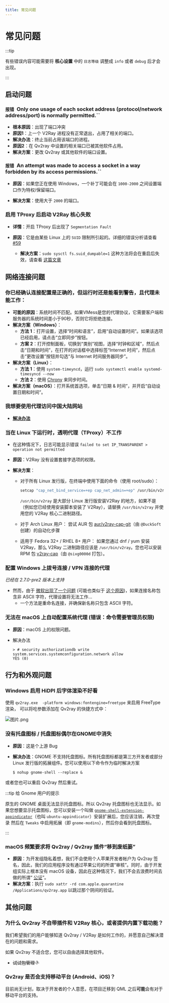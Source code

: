 ```yaml
---
title: 常见问题
---
```


# 常见问题

:::tip

有些错误内容可能需要将 **核心设置** 中的 `日志等级` 调整成 `info` 或者 `debug` 后才会出现。

:::

## 启动问题

### `报错 `Only one usage of each socket address (protocol/network address/port) is normally permitted.``

- **根本原因**：出现了端口冲突
- **原因1**：上一个 V2Ray 进程没有正常退出，占用了相关的端口。
- **解决办法**：终止当前占用该端口的进程。
- **原因2**：在 Qv2ray 中设置的相关端口已被其他软件占用。
- **解决方案**：更改 Qv2ray 或其他软件的端口设置。

### `报错 `An attempt was made to access a socket in a way forbidden by its access permissions.``

- **原因**：如果您正在使用 Windows，一个补丁可能会在 `1000-2000` 之间设置端口作为特权/保留端口。

- **解决方案**：使用大于 `2000` 的端口。

### 启用 TProxy 后启动 V2Ray 核心失败

- **详情**：开启 TProxy 后出现了 `Segmentation Fault`

- **原因**：它是由某些 Linux 上的 `SUID` 限制所引起的。详细的错误分析请查看 [#59](https://github.com/Qv2ray/Qv2ray/issues/59)

    - **解决方案**：`sudo sysctl fs.suid_dumpable=1` 这种方法将会在重启后失效，请查看 [这篇文章](http://ssdxiao.github.io/linux/2017/03/20/Sysctl-not-applay-on-boot.html)

## 网络连接问题

### 你已经确认连接配置是正确的，但运行时还是能看到警告，且代理未能工作：

- **可能的原因**：系统时间不匹配。如果VMess是您的代理协议，它需要客户端和服务器的系统时间差小于90秒，否则它将拒绝连接。
- **解决方案（Windows）**：
    - **方法 1**：打开设置，选择“时间和语言”，启用“自动设置时间”。如果该选项已经启用，请点击“立即同步”按钮。
    - **方案 2**：打开控制面板，切换到“类别”视图，选择“时钟和区域”，然后点击“日期和时间”，在打开的对话框中选择标签“Internet 时间”，然后点击“更改设置”按钮并勾选“与 Internet 时间服务器同步”。
- **解决方案（Linux）**：
    - **方法 1**：使用 `system-timeyncd`，运行 `sudo systemctl enable systemd-timesyncd --now`
    - **方法 2**：使用 [Chrony](https://www.chrony.tuxfamily.org) 来同步时间。
- **解决方案（macOS）**：打开系统首选项，单击“日期 &amp; 时间”，并开启“自动设置日期和时间”。

<!-- TODO: need to check for button and option names in macOS -->

### 我想要使用代理访问中国大陆网站

- [**解决办法**](../getting-started/step5.md#tweaking-routing-schemes)

### 当在 Linux 下运行时，透明代理（TProxy）不工作

- 在这种情况下，日志可能显示错误 `failed to set IP_TRANSPARENT > operation not permitted`

- **原因**：V2Ray 没有设置套接字选项的权限。

- **解决方案**：

    - 对于所有 Linux 发行版，在终端中使用下面的命令（使用 root/sudo）：

        ```bash
        setcap "cap_net_bind_service=+ep cap_net_admin=+ep" /usr/bin/v2ray
        ```

        `/usr/bin/v2ray` 是大部分 Linux 发行版安装V2Ray 的地方，如果不是（例如您已经使用安装脚本安装了 V2Ray），请替换 `/usr/bin/v2ray` 并使用您的 V2Ray 核心二进制路径。

    - 对于 Arch Linux 用户： 尝试 AUR 包 [aur/v2ray-cap-git](https://aur.archlinux.org/packages/v2ray-cap-git/)（由 `@DuckSoft` 创建）的自动化步骤

    - 适用于 Fedora 32+ / RHEL 8+ 用户： 如果您通过 dnf / yum 安装 V2Ray，那么 V2Ray 二进制路径应该是 `/usr/bin/v2ray`。您也可以安装 RPM 包 [v2ray-cap](https://copr.fedorainfracloud.org/coprs/sixg0000d/v2ray/)（由 `@sixg0000d` 打包）。

### 配置 Windows 上拨号连接 / VPN 连接的代理

*已经在 2.7.0-pre2 版本上支持*

- 然而，由于 [微软出现了一个问题](https://support.microsoft.com/en-us/topic/cannot-configure-proxy-settings-if-a-vpn-connection-name-contains-non-ascii-characters-2c648407-bb72-5600-3126-8c721bc91b70) (可能也类似于 [这个原因](https://github.com/shadowsocks/shadowsocks-windows/issues/1116#issuecomment-294075565))，如果连接名称包含非 ASCII 字符，代理设置将无法工作...
    - 一个方法是重命名连接，并确保新名称只包含 ASCII 字符。

### 无法在 macOS 上自动配置系统代理 (错误：命令需要管理员权限)

- **原因**：macOS 上的权限问题。

- 解决办法

    ```shell
    > # security authorizationdb write system.services.systemconfiguration.network allow
    YES (0)
    ```

## 行为和外观问题

### Windows 启用 HiDPI 后字体渲染不好看

使用 `qv2ray.exe  -platform windows:fontengine=freetype` 来启用 FreeType 渲染， 可以将吃参数添加在 Qv2ray 的快捷方式中：

![图片.png](https://i.loli.net/2021/06/06/5IEM3HT1Vplnz8f.png)

### 没有托盘图标 / 托盘图标偶尔在GNOME中消失

- **原因**：这是个上游 Bug

- **解决办法**：GNOME 不支持托盘图标。所有托盘图标都是第三方开发者或部分 Linux 发行版的拓展组件。您可以使用以下命令作为临时解决方案

    ```shell
    $ nohup gnome-shell --replace &
    ```

或者您也可以重启 Qv2ray 然后重试。

:::tip 给 Gnome 用户的提示

原生的 GNOME 桌面无法显示托盘图标。所以 Qv2ray 托盘图标也无法显示。如果您想要显示托盘图标，您可以安装一个叫做 [`gnome-shell-extension-appindicator`](https://github.com/ubuntu/gnome-shell-extension-appindicator)（也叫 `ubuntu-appindicator`）安装扩展后，您应该注销，再次登录 然后在 `Tweaks` 中启用拓展（即 `gnome-modins`），然后你会看到托盘图标。

:::

### macOS 频繁要求将 Qv2ray / Qv2ray 插件“移到废纸篓”

- **原因**：为开发组隐私着想，我们不会使用个人苹果开发者帐户为 Qv2ray 签名，因此，我们的应用程序没有通过苹果公司的所谓“审核”。同时，由于开发组实际上根本没有 macOS 设备，因此在这种情况下，我们不会去浪费时间去做的所谓“ [公证](https://krita.org/en/item/first-notarized-macos-build-of-krita/)”。
- **解决方案**：执行 `sudo xattr -rd com.apple.quarantine /Applications/qv2ray.app` 以跳过那个阴间的验证。

## 其他问题

### 为什么 Qv2ray 不自带插件和 V2Ray 核心，或者提供内置下载功能？

我们希望我们的用户能够知道 Qv2ray / V2Ray 是如何工作的，并愿意自己解决潜在的问题和需求。

如果 Qv2ray 不适合您，您可以自由选择其他软件。

- ~~试试包管理？~~

### Qv2ray 是否会支持移动平台 (Android、iOS)？

目前尚无计划，取决于开发者的个人意愿，在项目迁移到 QML 之后**可能**会有对于移动平台的支持。
